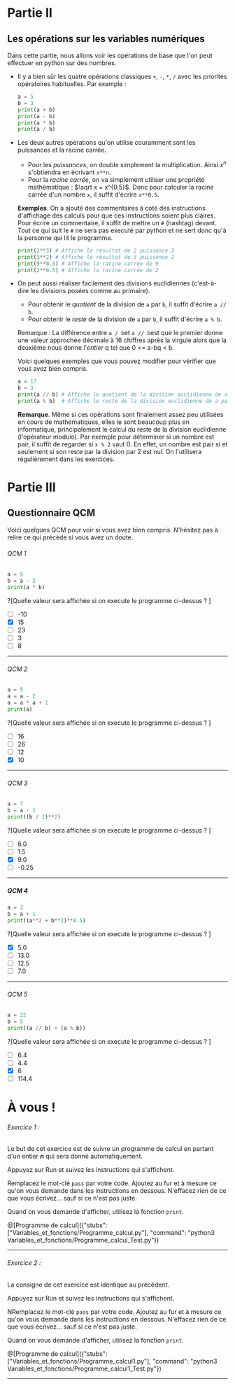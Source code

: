 
# Partie II
## Les opérations sur les variables numériques

Dans cette partie, nous allons voir les opérations de base que l'on peut effectuer en python sur des nombres.

+ Il y a bien sûr les quatre opérations classiques `+`, `-`, `*`, `/` avec les priorités opératoires habituelles. Par exemple :
  ```python runnable
  a = 5
  b = 3
  print(a + b)
  print(a - b)
  print(a * b)
  print(a / b)
  ```

+ Les deux autres opérations qu'on utilise couramment sont les puissances et la racine carrée.
  - Pour les _puissances_, on double simplement la multiplication. Ainsi $`x^n`$ s'obtiendra en écrivant `x**n`.
  - Pour la _racine carrée_, on va simplement utiliser une propriété mathématique : $`\sqrt x = x^{0.5}`$. Donc pour calculer la racine carrée d'un nombre `x`, il suffit d'écrire `x**0.5`.

  **Exemples**.
  On a ajouté des commentaires à coté des instructions d'affichage des calculs pour que ces instructions soient plus claires. Pour écrire un commentaire, il suffit de mettre un `#` (hashtag) devant. Tout ce qui suit le `#` ne sera pas executé par python et ne sert donc qu'à la personne qui lit le programme.
  ```python runnable
  print(2**3) # Affiche le résultat de 2 puissance 3
  print(3**2) # Affiche le résultat de 3 puissance 2
  print(9**0.5) # Affiche la racine carrée de 9
  print(2**0.5) # Affiche la racine carrée de 2
  ```

+ On peut aussi réaliser facilement des divisions euclidiennes (c'est-à-dire les divisions posées comme au primaire).
  - Pour obtenir le _quotient_ de la division de `a` par `b`, il suffit d'écrire `a // b`.
  - Pour obtenir le _reste_ de la division de `a` par `b`, il suffit d'écrire `a % b`.

  Remarque : La différence entre `a / b`et `a // b`est que le premier donne une valeur approchée décimale à 16 chiffres après la virgule alors que la deuxième nous donne l'_entier_ q tel que 0 <= a-bq < b.

  Voici quelques exemples que vous pouvez modifier pour vérifier que vous avez bien compris.
  ```python runnable
  a = 17
  b = 3
  print(a // b) # Affiche le quotient de la division euclidienne de a par b
  print(a % b)  # Affiche le reste de la division euclidienne de a par b
  ```

  **Remarque**. Même si ces opérations sont finalement assez peu utilisées en cours de mathématiques, elles le sont beaucoup plus en informatique, principalement le calcul du reste de la division euclidienne (l'opérateur modulo).
  Par exemple pour déterminer si un nombre est pair, il suffit de regarder si `x % 2` vaut 0. En effet, un nombre est pair si et seulement si son reste par la division par 2 est nul. On l'utilisera régulièrement dans les exercices.

# Partie III
## Questionnaire QCM

Voici quelques QCM pour voir si vous avez bien compris. N'hésitez pas à relire ce qui précède si vous avez un doute.

###### QCM 1
```python
a = 5
b = a - 2
print(a * b)
```
?[Quelle valeur sera affichée si on execute le programme ci-dessus ? ]
-[ ] -10
-[x] 15
-[ ] 23
-[ ] 3
-[ ] 8

---

###### QCM 2
```python
a = 5
a = a - 2
a = a * a + 1
print(a)
```
?[Quelle valeur sera affichée si on execute le programme ci-dessus ? ]
-[ ] 16
-[ ] 26
-[ ] 12
-[x] 10

---

###### QCM 3
```python
a = 7
b = a - 1
print((b / 2)**2)
```
?[Quelle valeur sera affichée si on execute le programme ci-dessus ? ]
-[ ] 6.0
-[ ] 1.5
-[x] 9.0
-[ ] -0.25

---

##### QCM 4
```python
a = 3
b = a + 1
print((a**2 + b**2)**0.5)
```
?[Quelle valeur sera affichée si on execute le programme ci-dessus ? ]
-[x] 5.0
-[ ] 13.0
-[ ] 12.5
-[ ] 7.0

---

###### QCM 5
```python
a = 22
b = 5
print((a // b) + (a % b))
```
?[Quelle valeur sera affichée si on execute le programme ci-dessus ? ]
-[ ] 6.4
-[ ] 4.4
-[x] 6
-[ ] 114.4

# À vous !

###### Exercice 1 :

Le but de cet exercice est de suivre un programme de calcul en partant d'un entier ***n*** qui sera donné automatiquement.

Appuyez sur Run et suivez les instructions qui s'affichent.

Remplacez le mot-clé `pass` par votre code.
Ajoutez au fur et à mesure ce qu'on vous demande dans les instructions en dessous.
N'effacez rien de ce que vous écrivez... sauf si ce n'est pas juste.

Quand on vous demande d'afficher, utilisez la fonction `print`.

@[Programme de calcul]({"stubs": ["Variables_et_fonctions/Programme_calcul.py"], "command": "python3 Variables_et_fonctions/Programme_calcul_Test.py"})

---

###### Exercice 2 :

La consigne de cet exercice est identique au précédent.

Appuyez sur Run et suivez les instructions qui s'affichent.

NRemplacez le mot-clé `pass` par votre code.
Ajoutez au fur et à mesure ce qu'on vous demande dans les instructions en dessous.
N'effacez rien de ce que vous écrivez... sauf si ce n'est pas juste.

Quand on vous demande d'afficher, utilisez la fonction `print`.

@[Programme de calcul]({"stubs": ["Variables_et_fonctions/Programme_calcul1.py"], "command": "python3 Variables_et_fonctions/Programme_calcul1_Test.py"})

---
